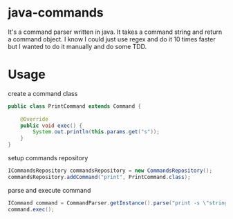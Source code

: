 # java-commands

It's a command parser written in java. It takes a command string and return a command object. I know I could just use regex and do it 10 times faster but I wanted to do it manually and do some TDD.

Usage
===

create a command class

```java
public class PrintCommand extends Command {
    
    @Override
    public void exec() {
        System.out.println(this.params.get("s"));
    }
}
```
setup commands repository

```java
ICommandsRepository commandsRepository = new CommandsRepository();
commandsRepository.addCommand("print", PrintCommand.class);
```

parse and execute command

```java
ICommand command = CommandParser.getInstance().parse("print -s \"string to be printed\"", commandsRepository);
command.exec();
```
